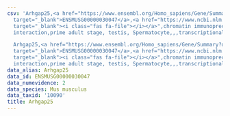 ```yaml
---
csv: 'Arhgap25,<a href="https://www.ensembl.org/Homo_sapiens/Gene/Summary?db=core;g=ENSMUSG00000030047"
  target="_blank">ENSMUSG00000030047</a>,<a href="https://www.ncbi.nlm.nih.gov/pubmed/25450459"
  target="_blank"><i class="fas fa-file"></i></a>",chromatin immunoprecipitation assay,direct
  interaction,prime adult stage, testis, Spermatocyte,,,transcriptional regulation,

  Arhgap25,<a href="https://www.ensembl.org/Homo_sapiens/Gene/Summary?db=core;g=ENSMUSG00000030047"
  target="_blank">ENSMUSG00000030047</a>,<a href="https://www.ncbi.nlm.nih.gov/pubmed/25450459"
  target="_blank"><i class="fas fa-file"></i></a>",chromatin immunoprecipitation assay,direct
  interaction,prime adult stage, testis, Spermatocyte,,,transcriptional regulation,'
data_alias: Arhgap25
data_id: ENSMUSG00000030047
data_numevidence: 2
data_species: Mus musculus
data_taxid: '10090'
title: Arhgap25
---
```

